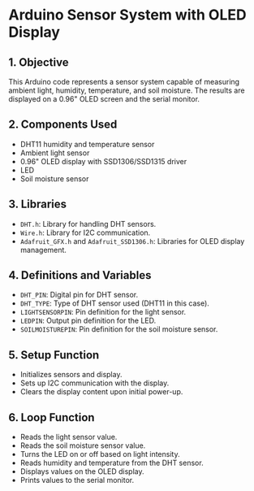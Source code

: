 # Arduino Sensor System with OLED Display

## 1. Objective
This Arduino code represents a sensor system capable of measuring ambient light, humidity, temperature, and soil moisture. The results are displayed on a 0.96" OLED screen and the serial monitor.

## 2. Components Used
- DHT11 humidity and temperature sensor
- Ambient light sensor
- 0.96" OLED display with SSD1306/SSD1315 driver
- LED
- Soil moisture sensor

## 3. Libraries
- `DHT.h`: Library for handling DHT sensors.
- `Wire.h`: Library for I2C communication.
- `Adafruit_GFX.h` and `Adafruit_SSD1306.h`: Libraries for OLED display management.

## 4. Definitions and Variables
- `DHT_PIN`: Digital pin for DHT sensor.
- `DHT_TYPE`: Type of DHT sensor used (DHT11 in this case).
- `LIGHTSENSORPIN`: Pin definition for the light sensor.
- `LEDPIN`: Output pin definition for the LED.
- `SOILMOISTUREPIN`: Pin definition for the soil moisture sensor.

## 5. Setup Function
- Initializes sensors and display.
- Sets up I2C communication with the display.
- Clears the display content upon initial power-up.

## 6. Loop Function
- Reads the light sensor value.
- Reads the soil moisture sensor value.
- Turns the LED on or off based on light intensity.
- Reads humidity and temperature from the DHT sensor.
- Displays values on the OLED display.
- Prints values to the serial monitor.
